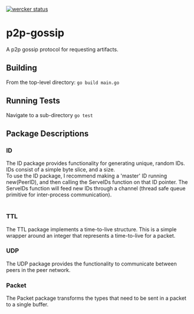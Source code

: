 [![wercker status](https://app.wercker.com/status/a6d202a73b8cae2aa7dd3b1da1ef3c12/m "wercker status")](https://app.wercker.com/project/bykey/a6d202a73b8cae2aa7dd3b1da1ef3c12)

# p2p-gossip
A p2p gossip protocol for requesting artifacts.

## Building
From the top-level directory:
`go build main.go`

## Running Tests
Navigate to a sub-directory
`go test`

## Package Descriptions
### ID
The ID package provides functionality for generating unique, random IDs. IDs consist of a simple byte slice, and a size.
<br />
To use the ID package, I recommend making a 'master' ID running new(PeerID), and then calling the ServeIDs function on that ID pointer. 
The ServeIDs function will feed new IDs through a channel (thread safe queue primitive for inter-process communication).
<br /><br />

### TTL
The TTL package implements a time-to-live structure. This is a simple wrapper around an integer that represents a
time-to-live for a packet.

### UDP
The UDP package provides the functionality to communicate between peers in the peer network.

### Packet
The Packet package transforms the types that need to be sent in a packet to a single buffer.
